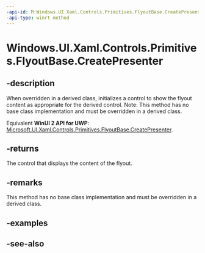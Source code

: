 ```yaml
---
-api-id: M:Windows.UI.Xaml.Controls.Primitives.FlyoutBase.CreatePresenter
-api-type: winrt method
---
```


<!-- Method syntax
virtual protected Windows.UI.Xaml.Controls.Control CreatePresenter()
-->

# Windows.UI.Xaml.Controls.Primitives.FlyoutBase.CreatePresenter

## -description
When overridden in a derived class, initializes a control to show the flyout content as appropriate for the derived control. Note: This method has no base class implementation and must be overridden in a derived class.

Equivalent **WinUI 2 API for UWP**: [Microsoft.UI.Xaml.Controls.Primitives.FlyoutBase.CreatePresenter](/windows/winui/api/microsoft.ui.xaml.controls.primitives.flyoutbase.createpresenter).

## -returns
The control that displays the content of the flyout.

## -remarks
This method has no base class implementation and must be overridden in a derived class.

## -examples

## -see-also
